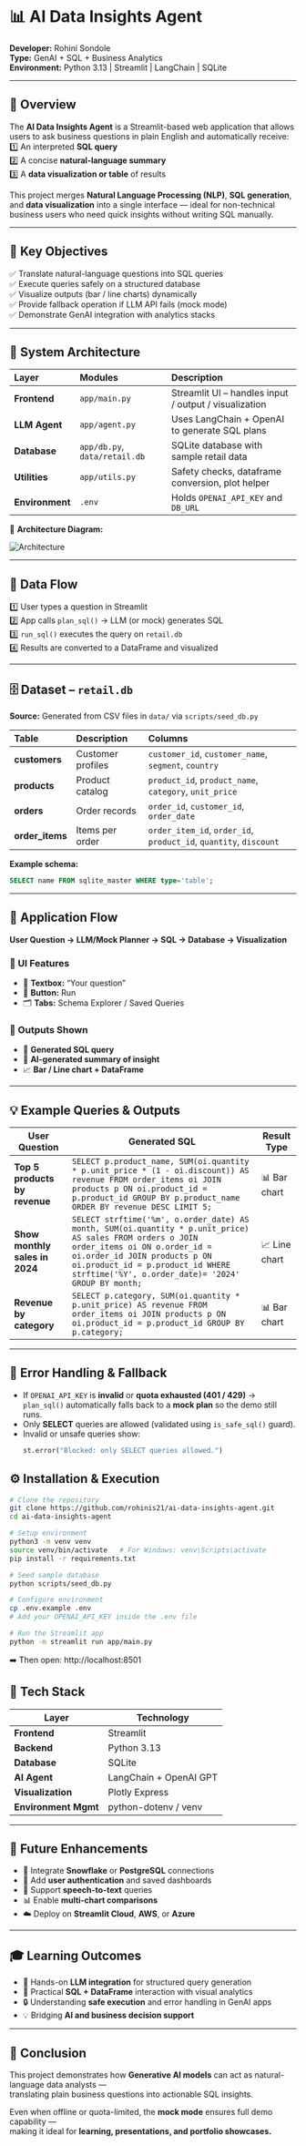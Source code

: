 # 📊 AI Data Insights Agent  

**Developer:** Rohini Sondole  
**Type:** GenAI + SQL + Business Analytics  
**Environment:** Python 3.13 | Streamlit | LangChain | SQLite  

---

## 🧠 Overview  

The **AI Data Insights Agent** is a Streamlit-based web application that allows users to ask business questions in plain English and automatically receive:  
1️⃣ An interpreted **SQL query**  
2️⃣ A concise **natural-language summary**  
3️⃣ A **data visualization or table** of results  

This project merges **Natural Language Processing (NLP)**, **SQL generation**, and **data visualization** into a single interface — ideal for non-technical business users who need quick insights without writing SQL manually.  

---

## 🎯 Key Objectives  

✅ Translate natural-language questions into SQL queries  
✅ Execute queries safely on a structured database  
✅ Visualize outputs (bar / line charts) dynamically  
✅ Provide fallback operation if LLM API fails (mock mode)  
✅ Demonstrate GenAI integration with analytics stacks  

---

## 🧩 System Architecture  

| Layer | Modules | Description |
|:------|:---------|:------------|
| **Frontend** | `app/main.py` | Streamlit UI – handles input / output / visualization |
| **LLM Agent** | `app/agent.py` | Uses LangChain + OpenAI to generate SQL plans |
| **Database** | `app/db.py`, `data/retail.db` | SQLite database with sample retail data |
| **Utilities** | `app/utils.py` | Safety checks, dataframe conversion, plot helper |
| **Environment** | `.env` | Holds `OPENAI_API_KEY` and `DB_URL` |

📌 **Architecture Diagram:**  

![Architecture](architecture.png)

---

## 🔁 Data Flow  

1️⃣ User types a question in Streamlit  
2️⃣ App calls `plan_sql()` → LLM (or mock) generates SQL  
3️⃣ `run_sql()` executes the query on `retail.db`  
4️⃣ Results are converted to a DataFrame and visualized  

---

## 🗄️ Dataset – `retail.db`  

**Source:** Generated from CSV files in `data/` via `scripts/seed_db.py`  

| Table | Description | Columns |
|:------|:-------------|:---------|
| **customers** | Customer profiles | `customer_id`, `customer_name`, `segment`, `country` |
| **products** | Product catalog | `product_id`, `product_name`, `category`, `unit_price` |
| **orders** | Order records | `order_id`, `customer_id`, `order_date` |
| **order_items** | Items per order | `order_item_id`, `order_id`, `product_id`, `quantity`, `discount` |

**Example schema:**
```sql
SELECT name FROM sqlite_master WHERE type='table';
```
---

## 🚀 Application Flow

**User Question → LLM/Mock Planner → SQL → Database → Visualization**

### 🧭 UI Features
- 📝 **Textbox:** “Your question”  
- 🔘 **Button:** Run  
- 🗂️ **Tabs:** Schema Explorer / Saved Queries  

### 🧾 Outputs Shown
- 🔎 **Generated SQL query**  
- 🧠 **AI-generated summary of insight**  
- 📈 **Bar / Line chart + DataFrame**

---

## 💡 Example Queries & Outputs

| User Question | Generated SQL | Result Type |
|----------------|---------------|--------------|
| **Top 5 products by revenue** | `SELECT p.product_name, SUM(oi.quantity * p.unit_price * (1 - oi.discount)) AS revenue FROM order_items oi JOIN products p ON oi.product_id = p.product_id GROUP BY p.product_name ORDER BY revenue DESC LIMIT 5;` | 📊 Bar chart |
| **Show monthly sales in 2024** | `SELECT strftime('%m', o.order_date) AS month, SUM(oi.quantity * p.unit_price) AS sales FROM orders o JOIN order_items oi ON o.order_id = oi.order_id JOIN products p ON oi.product_id = p.product_id WHERE strftime('%Y', o.order_date)= '2024' GROUP BY month;` | 📈 Line chart |
| **Revenue by category** | `SELECT p.category, SUM(oi.quantity * p.unit_price) AS revenue FROM order_items oi JOIN products p ON oi.product_id = p.product_id GROUP BY p.category;` | 📊 Bar chart |

---

## 🧱 Error Handling & Fallback

- If `OPENAI_API_KEY` is **invalid** or **quota exhausted (401 / 429)** → `plan_sql()` automatically falls back to a **mock plan** so the demo still runs.  
- Only **SELECT** queries are allowed (validated using `is_safe_sql()` guard).  
- Invalid or unsafe queries show:
  ```python
  st.error("Blocked: only SELECT queries allowed.")

## ⚙️ Installation & Execution

```bash
# Clone the repository
git clone https://github.com/rohinis21/ai-data-insights-agent.git
cd ai-data-insights-agent

# Setup environment
python3 -m venv venv
source venv/bin/activate   # For Windows: venv\Scripts\activate
pip install -r requirements.txt

# Seed sample database
python scripts/seed_db.py

# Configure environment
cp .env.example .env
# Add your OPENAI_API_KEY inside the .env file

# Run the Streamlit app
python -m streamlit run app/main.py
```

➡️ Then open: http://localhost:8501

## 🧰 Tech Stack

| Layer | Technology |
|--------|-------------|
| **Frontend** | Streamlit |
| **Backend** | Python 3.13 |
| **Database** | SQLite |
| **AI Agent** | LangChain + OpenAI GPT |
| **Visualization** | Plotly Express |
| **Environment Mgmt** | python-dotenv / venv |

---

## 🌟 Future Enhancements

- 🔗 Integrate **Snowflake** or **PostgreSQL** connections  
- 👤 Add **user authentication** and saved dashboards  
- 🎤 Support **speech-to-text** queries  
- 📊 Enable **multi-chart comparisons**  
- ☁️ Deploy on **Streamlit Cloud**, **AWS**, or **Azure**

---

## 🎓 Learning Outcomes

- 🤖 Hands-on **LLM integration** for structured query generation  
- 🧮 Practical **SQL + DataFrame** interaction with visual analytics  
- 🔒 Understanding **safe execution** and error handling in GenAI apps  
- 💡 Bridging **AI and business decision support**

---

## 🏁 Conclusion

This project demonstrates how **Generative AI models** can act as natural-language data analysts —  
translating plain business questions into actionable SQL insights.

Even when offline or quota-limited, the **mock mode** ensures full demo capability —  
making it ideal for **learning, presentations, and portfolio showcases.**



